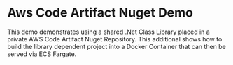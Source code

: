 # Aws Code Artifact Nuget Demo

This demo demonstrates using a shared .Net Class Library placed in a private AWS Code Artifact Nuget Repository. This additional shows how to build the library dependent project into a Docker Container that can then be served via ECS Fargate.